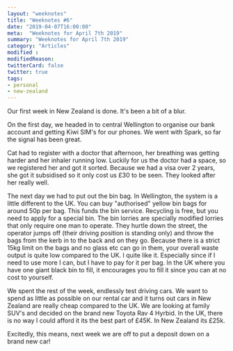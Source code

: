 ```yaml
---
layout: "weeknotes"
title: "Weeknotes #6"
date: "2019-04-07T16:00:00"
meta:  "Weeknotes for April 7th 2019"
summary: "Weeknotes for April 7th 2019"
category: "Articles"
modified :
modifiedReason:
twitterCard: false
twitter: true
tags:
- personal
- new-zealand
---
```

Our first week in New Zealand is done. It's been a bit of a blur.

On the first day, we headed in to central Wellington to organise our bank account and getting Kiwi SIM's for our phones. We went with Spark, so far the signal has been great.

Cat had to register with a doctor that afternoon, her breathing was getting harder and her inhaler running low. Luckily for us the doctor had a space, so we registered her and got it sorted. Because we had a visa over 2 years, she got it subsidised so it only cost us £30 to be seen. They looked after her really well.

The next day we had to put out the bin bag. In Wellington, the system is a little different to the UK. You can buy "authorised" yellow bin bags for around 50p per bag. This funds the bin service. Recycling is free, but you need to apply for a special bin. The bin lorries are specially modified lorries that only require one man to operate. They hurtle down the street, the operator jumps off (their driving position is standing only) and throw the bags from the kerb in to the back and on they go. Because there is a strict 15kg limit on the bags and no glass etc can go in them, your overall waste output is quite low compared to the UK. I quite like it. Especially since if I need to use more I can, but I have to pay for it per bag. In the UK where you have one giant black bin to fill, it encourages you to fill it since you can at no cost to yourself.

We spent the rest of the week, endlessly test driving cars. We want to spend as little as possible on our rental car and it turns out cars in New Zealand are really cheap compared to the UK. We are looking at family SUV's and decided on the brand new Toyota Rav 4 Hyrbid. In the UK, there is no way I could afford it its the best part of £45K. In New Zealand its £25k.

Excitedly, this means, next week we are off to put a deposit down on a brand new car!
